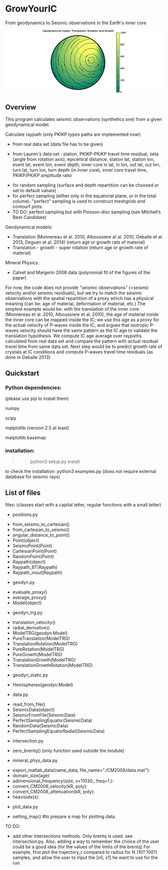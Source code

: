 # GrowYourIC
From geodynamics to Seismic observations in the Earth's inner core

![RotationTranslationGrowth](https://github.com/MarineLasbleis/GrowYourIC/blob/master/RTP.png "RotationTranslationGrowth")

## Overview
This program calculates seismic observations (synthetics one) from
a given geodynamical model.

Calculate raypath (only PKIKP types paths are implemented now):
- from real data set (data file has to be given)
 * from Lauren's data set : station, PKIKP-PKiKP travel time residual, zeta (angle from rotation axis), epicentral distance, station lat, station lon, event lat, event lon, event depth, inner core in lat, in lon, out lat, out lon, turn lat, turn lon, turn depth (in inner core), inner core travel time, PKIKP/PKiKP amplitude ratio
- for random sampling (surface and depth repartition can be choosed or
set to default values)
- for perfect sampling (either only in the equatorial plane, or in the total volume). "perfect" sampling is used to construct meshgrids and contourf plots. 
- TO DO: perfect sampling but with Poisson-disc sampling (see Mitchell’s Best-Candidate)

Geodynamical models:
- Translation (Monnereau et al. 2010, Alboussiere at al. 2010, Geballe
et al. 2013, Deguen et al. 2014) (return age or growth rate of material)
- Translation - growth - super rotation (return age or growth rate of material)

Mineral Physics:
- Calvet and Margerin 2008 data (polynomial fit of the figures of the paper)


For now, the code does not provide "seismic observations" (=seismic velocity and/or seismic residuals), 
but we try
to match the seismic observations with the spatial repartition of a
proxy which has a physical meaning (can be: age of material,
deformation of material, etc.)
The simplest example would be:
with the translation of the inner core
(Monnereau et al. 2010, Alboussiere et al. 2010), the age of material
inside the inner core can be mapped inside the IC; we use this age as
a proxy for the actual velocity of P-waves inside the IC, and argues
that isotropic P-waves velocity should have the same pattern as the IC
age to validate the translation hypothesis. We compute IC age average
over raypaths calculated from real data set and compare the pattern
with actual residual travel time from same data set. Next step would
be to predict growth rate of crystals at IC conditions and compute
P-waves travel time residuals (as done in Geballe 2013)

## Quickstart

### Python dependencies:
(please use pip to install them)

numpy

scipy

matplotlib (version 2.5 at least)

matplotlib.basemap

### installation: 
>> python3 setup.py install

to check the installation:
python3 examples.py
(does not require external database for seismic rays)

## List of files

files: (classes start with a capital letter, regular functions with a small letter)
- positions.py
 + from_seismo_to_cartesian()
 + from_cartesian_to_seismo()
 + angular_distance_to_point()
 + Point(object)
 + SeismoPoint(Point)
 + CartesianPoint(Point)
 + RandomPoint(Point)
 + Raypath(object)
 + Raypath_BT(Raypath)
 + Raypath_inout(Raypath)
- geodyn.py
 + evaluate_proxy()
 + average_proxy()
 + Model(object)
- geodyn_trg.py
 + translation_velocity()
 + radial_derivative()
 + ModelTRG(geodyn.Model)
 + PureTranslation(ModelTRG)
 + TranslationRotation(ModelTRG)
 + PureRotation(ModelTRG)
 + PureGrowth(ModelTRG)
 + TranslationGrowth(ModelTRG)
 + TranslationGrowthRotation(ModelTRG)
- geodyn_static.py
 + Hemispheres(geodyn.Model)
- data.py
 + read_from_file()
 + SeismicData(object)
 + SeismicFromFile(SeismicData)
 + PerfectSamplingEquator(SeismicData)
 + RandomData(SeismicData)
 + PerfectSamplingEquatorRadial(SeismicData)
- intersection.py
 + zero_brentq() (only function used outside the module)
- mineral_phys_data.py
 + export_matlab_data(name_data, file_name="./CM2008/data.mat"):
 + domain_size(age):
 + adimensional_frequency(size, v=11030., freq=1.):
 + convert_CM2008_velocity(kR, poly):
 + convert_CM2008_attenuation(kR, poly):
 + heaviside(x):
- plot_data.py
 + setting_map() #to prepare a map for plotting data.


 TO DO:

- add other intersections methods. Only brentq is used. see intersection.py. Also, adding a way to remember the choice of the user could be a good idea (for the values of the limits of the brentq) For example, first plot the trajectory_r compared to radius for N (10? 100?) samples, and allow the user to input the [x0, x1] he want to use for the run. 
